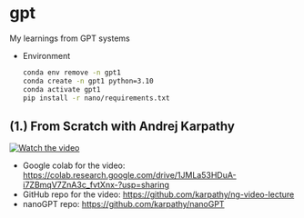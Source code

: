 # gpt
My learnings from GPT systems

- Environment
    ```bash
    conda env remove -n gpt1
    conda create -n gpt1 python=3.10
    conda activate gpt1
    pip install -r nano/requirements.txt
    ```

## (1.) From Scratch with Andrej Karpathy

[![Watch the video](https://img.youtube.com/vi/kCc8FmEb1nY/hqdefault.jpg)](https://youtu.be/kCc8FmEb1nY)

- Google colab for the video: https://colab.research.google.com/drive/1JMLa53HDuA-i7ZBmqV7ZnA3c_fvtXnx-?usp=sharing
- GitHub repo for the video: https://github.com/karpathy/ng-video-lecture
- nanoGPT repo: https://github.com/karpathy/nanoGPT


